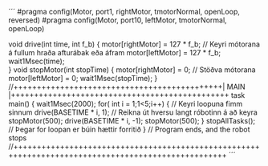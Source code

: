 ´´´
#pragma config(Motor,  port1,           rightMotor,    tmotorNormal, openLoop, reversed)
#pragma config(Motor,  port10,           leftMotor,     tmotorNormal, openLoop)   

void drive(int time, int f_b) {
	motor[rightMotor] = 127 * f_b;	// Keyri mótorana á fullum hraða afturábak eða áfram
	motor[leftMotor]  = 127 * f_b;
	wait1Msec(time);			        
}
void stopMotor(int stopTime) {
	motor[rightMotor] = 0;  // Stöðva mótorana
	motor[leftMotor]  = 0;
	wait1Msec(stopTime);
}
//+++++++++++++++++++++++++++++++++++++++++++++| MAIN |+++++++++++++++++++++++++++++++++++++++++++++++
task main()
{
	wait1Msec(2000);
	for( int i = 1;1<5;i++) {  // Keyri loopuna fimm sinnum
		drive(BASETIME * i, 1);  // Reikna út hversu langt róbotinn á að keyra
		stopMotor(500);
		drive(BASETIME * i, -1);
		stopMotor(500);
	}
	stopAllTasks();  // Þegar for loopan er búin hættir forritið
}												        // Program ends, and the robot stops
//++++++++++++++++++++++++++++++++++++++++++++++++++++++++++++++++++++++++++++++++++++++++++++++++++++
´´´
